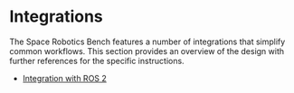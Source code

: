 # Integrations

The Space Robotics Bench features a number of integrations that simplify common workflows. This section provides an overview of the design with further references for the specific instructions.

- [Integration with ROS 2](./ros2.md)
